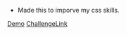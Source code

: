 * Made this to imporve my css skills.

[Demo](https://profile-card-component-front-end-mentor-organic-042.vercel.app/)
[ChallengeLink](https://www.frontendmentor.io/challenges/profile-card-component-cfArpWshJ)
